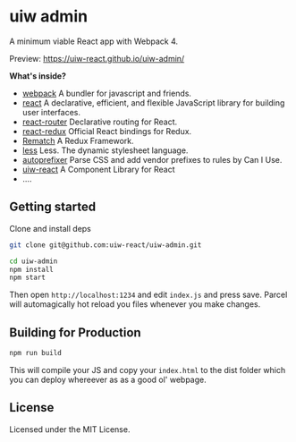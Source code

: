 uiw admin
===

A minimum viable React app with Webpack 4.

Preview: https://uiw-react.github.io/uiw-admin/

**What's inside?**

* [webpack](https://github.com/webpack/webpack) A bundler for javascript and friends.
* [react](https://github.com/facebook/react/) A declarative, efficient, and flexible JavaScript library for building user interfaces.
* [react-router](https://github.com/ReactTraining/react-router) Declarative routing for React.
* [react-redux](https://github.com/reactjs/react-redux) Official React bindings for Redux.
* [Rematch](https://github.com/rematch/rematch) A Redux Framework.
* [less](https://github.com/less/less.js) Less. The dynamic stylesheet language.
* [autoprefixer](https://github.com/postcss/autoprefixer) Parse CSS and add vendor prefixes to rules by Can I Use.
* [uiw-react](https://github.com/uiw-react/uiw) A Component Library for React
* ....

## Getting started

Clone and install deps

```bash
git clone git@github.com:uiw-react/uiw-admin.git

cd uiw-admin
npm install
npm start
```

Then open `http://localhost:1234` and edit `index.js` and press save. Parcel will automagically hot reload you files whenever you make changes.

## Building for Production

```bash
npm run build
```

This will compile your JS and copy your `index.html` to the dist folder which you can deploy whereever as as a good ol' webpage.

## License

Licensed under the MIT License.